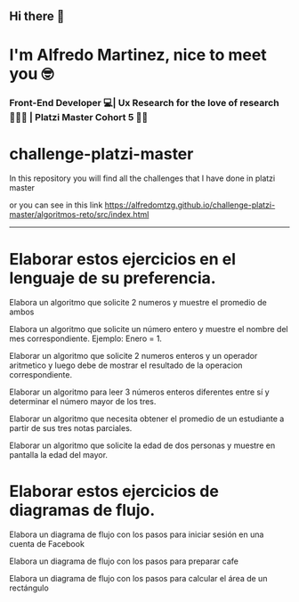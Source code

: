 
## Hi there 👋
# I'm Alfredo Martinez, nice to meet you 🤓

### Front-End Developer 💻| Ux Research for the love of research 🕵🏾‍♂️ | Platzi Master Cohort 5 💪💚

# challenge-platzi-master
In this repository you will find all the challenges that I have done in platzi master

or you can see in this link https://alfredomtzg.github.io/challenge-platzi-master/algoritmos-reto/src/index.html

<hr>

# Elaborar estos ejercicios en el lenguaje de su preferencia.
Elabora un algoritmo que solicite 2 numeros y muestre el promedio de ambos

Elabora un algoritmo que solicite un número entero y muestre el nombre del mes correspondiente. Ejemplo: Enero = 1.

Elaborar un algoritmo que solicite 2 numeros enteros y un operador aritmetico y luego debe de mostrar el resultado de la operacion correspondiente.

Elaborar un algoritmo para leer 3 números enteros diferentes entre sí y determinar el número mayor de los tres.

Elaborar un algoritmo que necesita obtener el promedio de un estudiante a partir de sus tres notas parciales.

Elaborar un algoritmo que solicite la edad de dos personas y muestre en pantalla la edad del mayor.

# Elaborar estos ejercicios de diagramas de flujo.
Elabora un diagrama de flujo con los pasos para iniciar sesión en una cuenta de Facebook

Elabora un diagrama de flujo con los pasos para preparar cafe

Elabora un diagrama de flujo con los pasos para calcular el área de un rectángulo